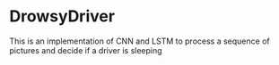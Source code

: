 # DrowsyDriver
This is an implementation of CNN and LSTM to process a sequence of pictures and decide if a driver is sleeping
